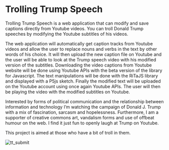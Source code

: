 # Trolling Trump Speech

Trolling Trump Speech is a web application that can modify and save captions directly from Youtube videos. You can troll Donald Trump speeches by modifying the Youtube subtitles of his videos.

The web application will automatically get caption tracks from Youtube videos and allow the user to replace nouns and verbs in the text by other words of his choice. It will then upload the new caption file on Youtube and the user will be able to look at the Trump speech video with his modified version of the subtitles. Downloading the video captions from Youtube website will be done using Youtube APIs with the beta version of the library for Javascript. The text manipulations will be done with the RiTaJS library and displayed with a P5js sketch. Finally the modified text will be uploaded on the Youtube account using once again Youtube APIs. The user will then be playing the video with the modified subtitles on Youtube.

Interested by forms of political communication and the relationship between information and technology I’m watching the campaign of Donald J. Trump with a mix of fascination, sarcasm and hopelessness. Furthermore, I am a supporter of creative commons art, vandalism forms and use of offbeat humour on the web. I find it just fun to openly laugh at Trump on Youtube.

This project is aimed at those who have a bit of troll in them.

![tt_submit](https://cloud.githubusercontent.com/assets/22668207/22249001/7b3ecdd0-e241-11e6-9b4a-5d77821c9184.png)
